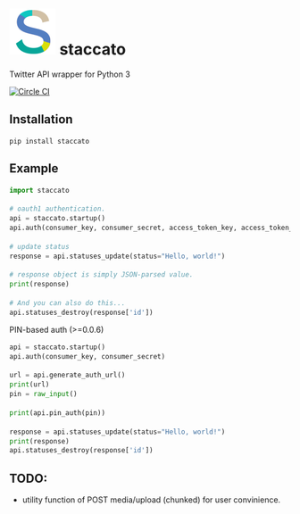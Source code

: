 # ![logo](./staccato.png) staccato
Twitter API wrapper for Python 3

[![Circle CI](https://circleci.com/gh/minamorl/staccato.svg?style=svg)](https://circleci.com/gh/minamorl/staccato)

## Installation

    pip install staccato

## Example

```python
import staccato

# oauth1 authentication.
api = staccato.startup()
api.auth(consumer_key, consumer_secret, access_token_key, access_token_secret)

# update status
response = api.statuses_update(status="Hello, world!")

# response object is simply JSON-parsed value.
print(response)

# And you can also do this...
api.statuses_destroy(response['id'])
```

PIN-based auth (>=0.0.6)

```python
api = staccato.startup()
api.auth(consumer_key, consumer_secret)

url = api.generate_auth_url()
print(url)
pin = raw_input()

print(api.pin_auth(pin))

response = api.statuses_update(status="Hello, world!")
print(response)
api.statuses_destroy(response['id'])
```

## TODO:

- utility function of POST media/upload (chunked) for user convinience.

